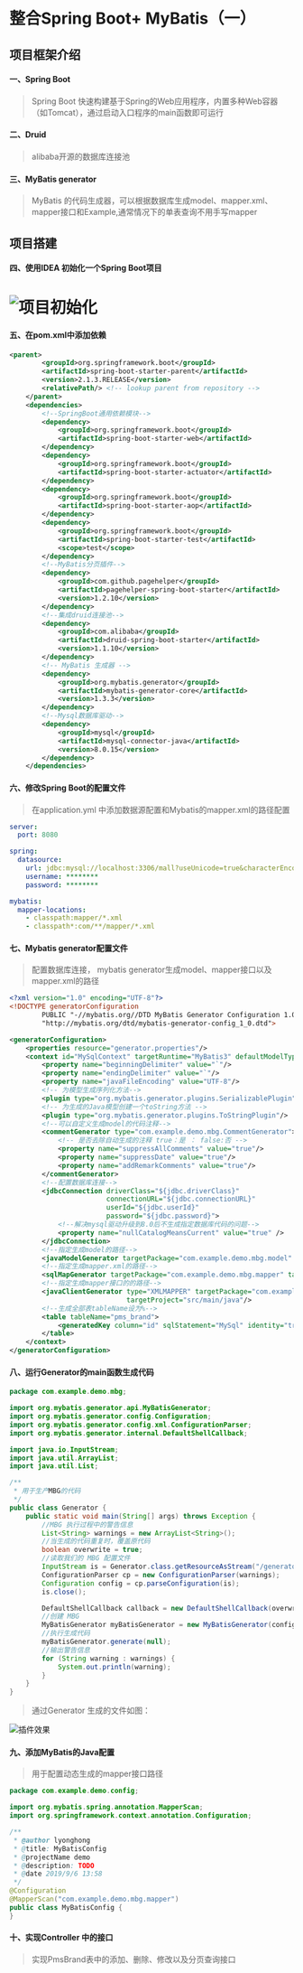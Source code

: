 # 						整合Spring Boot+ MyBatis（一）

 ## 项目框架介绍

#### 一、Spring Boot

> Spring Boot 快速构建基于Spring的Web应用程序，内置多种Web容器（如Tomcat），通过启动入口程序的main函数即可运行

#### 二、Druid

> alibaba开源的数据库连接池

#### 三、MyBatis generator

> MyBatis 的代码生成器，可以根据数据库生成model、mapper.xml、mapper接口和Example,通常情况下的单表查询不用手写mapper

## 项目搭建

#### 四、使用IDEA 初始化一个Spring Boot项目


![项目初始化](https://github.com/lyonghong/Spring-Boot/blob/master/image/%E5%88%9D%E5%A7%8B%E5%8C%96%E9%A1%B9%E7%9B%AE.jpg)
=======

#### 五、在pom.xml中添加依赖

```xml
<parent>
        <groupId>org.springframework.boot</groupId>
        <artifactId>spring-boot-starter-parent</artifactId>
        <version>2.1.3.RELEASE</version>
        <relativePath/> <!-- lookup parent from repository -->
    </parent>
    <dependencies>
        <!--SpringBoot通用依赖模块-->
        <dependency>
            <groupId>org.springframework.boot</groupId>
            <artifactId>spring-boot-starter-web</artifactId>
        </dependency>
        <dependency>
            <groupId>org.springframework.boot</groupId>
            <artifactId>spring-boot-starter-actuator</artifactId>
        </dependency>
        <dependency>
            <groupId>org.springframework.boot</groupId>
            <artifactId>spring-boot-starter-aop</artifactId>
        </dependency>
        <dependency>
            <groupId>org.springframework.boot</groupId>
            <artifactId>spring-boot-starter-test</artifactId>
            <scope>test</scope>
        </dependency>
        <!--MyBatis分页插件-->
        <dependency>
            <groupId>com.github.pagehelper</groupId>
            <artifactId>pagehelper-spring-boot-starter</artifactId>
            <version>1.2.10</version>
        </dependency>
        <!--集成druid连接池-->
        <dependency>
            <groupId>com.alibaba</groupId>
            <artifactId>druid-spring-boot-starter</artifactId>
            <version>1.1.10</version>
        </dependency>
        <!-- MyBatis 生成器 -->
        <dependency>
            <groupId>org.mybatis.generator</groupId>
            <artifactId>mybatis-generator-core</artifactId>
            <version>1.3.3</version>
        </dependency>
        <!--Mysql数据库驱动-->
        <dependency>
            <groupId>mysql</groupId>
            <artifactId>mysql-connector-java</artifactId>
            <version>8.0.15</version>
        </dependency>
    </dependencies>

```

#### 六、修改Spring Boot的配置文件

> 在application.yml 中添加数据源配置和Mybatis的mapper.xml的路径配置

```yml
server:
  port: 8080

spring:
  datasource:
    url: jdbc:mysql://localhost:3306/mall?useUnicode=true&characterEncoding=utf-8&serverTimezone=Asia/Shanghai
    username: ********
    password: ********

mybatis:
  mapper-locations:
    - classpath:mapper/*.xml
    - classpath*:com/**/mapper/*.xml

```

####  七、Mybatis generator配置文件

> 配置数据库连接， mybatis generator生成model、mapper接口以及mapper.xml的路径

```xml
<?xml version="1.0" encoding="UTF-8"?>
<!DOCTYPE generatorConfiguration
        PUBLIC "-//mybatis.org//DTD MyBatis Generator Configuration 1.0//EN"
        "http://mybatis.org/dtd/mybatis-generator-config_1_0.dtd">

<generatorConfiguration>
    <properties resource="generator.properties"/>
    <context id="MySqlContext" targetRuntime="MyBatis3" defaultModelType="flat">
        <property name="beginningDelimiter" value="`"/>
        <property name="endingDelimiter" value="`"/>
        <property name="javaFileEncoding" value="UTF-8"/>
        <!-- 为模型生成序列化方法-->
        <plugin type="org.mybatis.generator.plugins.SerializablePlugin"/>
        <!-- 为生成的Java模型创建一个toString方法 -->
        <plugin type="org.mybatis.generator.plugins.ToStringPlugin"/>
        <!--可以自定义生成model的代码注释-->
        <commentGenerator type="com.example.demo.mbg.CommentGenerator">
            <!-- 是否去除自动生成的注释 true：是 ： false:否 -->
            <property name="suppressAllComments" value="true"/>
            <property name="suppressDate" value="true"/>
            <property name="addRemarkComments" value="true"/>
        </commentGenerator>
        <!--配置数据库连接-->
        <jdbcConnection driverClass="${jdbc.driverClass}"
                        connectionURL="${jdbc.connectionURL}"
                        userId="${jdbc.userId}"
                        password="${jdbc.password}">
            <!--解决mysql驱动升级到8.0后不生成指定数据库代码的问题-->
            <property name="nullCatalogMeansCurrent" value="true" />
        </jdbcConnection>
        <!--指定生成model的路径-->
        <javaModelGenerator targetPackage="com.example.demo.mbg.model" targetProject="src/main/java"/>
        <!--指定生成mapper.xml的路径-->
        <sqlMapGenerator targetPackage="com.example.demo.mbg.mapper" targetProject="src/main/resources"/>
        <!--指定生成mapper接口的的路径-->
        <javaClientGenerator type="XMLMAPPER" targetPackage="com.example.demo.mbg.mapper"
                             targetProject="src/main/java"/>
        <!--生成全部表tableName设为%-->
        <table tableName="pms_brand">
            <generatedKey column="id" sqlStatement="MySql" identity="true"/>
        </table>
    </context>
</generatorConfiguration>

```

#### 八、运行Generator的main函数生成代码

```java
package com.example.demo.mbg;

import org.mybatis.generator.api.MyBatisGenerator;
import org.mybatis.generator.config.Configuration;
import org.mybatis.generator.config.xml.ConfigurationParser;
import org.mybatis.generator.internal.DefaultShellCallback;

import java.io.InputStream;
import java.util.ArrayList;
import java.util.List;

/**
 * 用于生产MBG的代码
 */
public class Generator {
    public static void main(String[] args) throws Exception {
        //MBG 执行过程中的警告信息
        List<String> warnings = new ArrayList<String>();
        //当生成的代码重复时，覆盖原代码
        boolean overwrite = true;
        //读取我们的 MBG 配置文件
        InputStream is = Generator.class.getResourceAsStream("/generatorConfig.xml");
        ConfigurationParser cp = new ConfigurationParser(warnings);
        Configuration config = cp.parseConfiguration(is);
        is.close();

        DefaultShellCallback callback = new DefaultShellCallback(overwrite);
        //创建 MBG
        MyBatisGenerator myBatisGenerator = new MyBatisGenerator(config, callback, warnings);
        //执行生成代码
        myBatisGenerator.generate(null);
        //输出警告信息
        for (String warning : warnings) {
            System.out.println(warning);
        }
    }
}

```

> 通过Generator 生成的文件如图：

![插件效果](H:\photo\自动生成插件.png)



#### 九、添加MyBatis的Java配置

> 用于配置动态生成的mapper接口路径

 

```java
package com.example.demo.config;

import org.mybatis.spring.annotation.MapperScan;
import org.springframework.context.annotation.Configuration;

/**
 * @author lyonghong
 * @title: MyBatisConfig
 * @projectName demo
 * @description: TODO
 * @date 2019/9/6 13:58
 */
@Configuration
@MapperScan("com.example.demo.mbg.mapper")
public class MyBatisConfig {
}

```

#### 十、实现Controller 中的接口

> 实现PmsBrand表中的添加、删除、修改以及分页查询接口





###                                                                                                                                                                                                                                                                                                                                                                                                                                                                                                                                                                                                                                                                                                                                                                                                                                                                                                                                                                                                                                                                                                                                                                                                                                                                                                                                                                                                                                                                                                                                                                                                                                                                                                                                                                                                                                                                                                                                                                                                                                                                                                                                                                                                                                                                                                                                                                                                                                                                                                                                                                                                                                                                                                                                                                                                                                                                                                                                                                                                                                                                                                                                                                                                                                                                               























